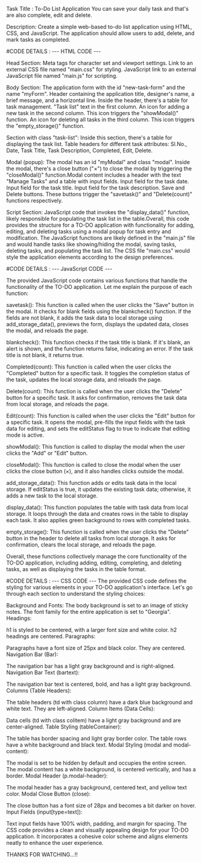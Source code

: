 Task Title : To-Do List Application
You can save your daily task and that's are also complete, edit and delete.

Description:
Create a simple web-based to-do list application using HTML, CSS, and JavaScript. The application should allow users to add, delete, and mark tasks as completed.

#CODE DETAILS :
---  HTML CODE  ---

Head Section:
Meta tags for character set and viewport settings.
Link to an external CSS file named "main.css" for styling.
JavaScript link to an external JavaScript file named "main.js" for scripting.

Body Section:
The application form with the id "new-task-form" and the name "myForm".
Header containing the application title, designer's name, a brief message, and a horizontal line.
Inside the header, there's a table for task management.
"Task list" text in the first column.
An icon for adding a new task in the second column. This icon triggers the "showModal()" function.
An icon for deleting all tasks in the third column. This icon triggers the "empty_storage()" function.

Section with class "task-list":
Inside this section, there's a table for displaying the task list.
Table headers for different task attributes: Sl.No., Date, Task Title, Task Description, Completed, Edit, Delete.

Modal (popup):
The modal has an id "myModal" and class "modal".
Inside the modal, there's a close button ("×") to close the modal by triggering the "closeModal()" function.Modal content includes a header with the text "Manage Tasks" and a table with input fields.
Input field for the task date.
Input field for the task title.
Input field for the task description.
Save and Delete buttons.
These buttons trigger the "savetask()" and "Delete(count)" functions respectively.

Script Section:
JavaScript code that invokes the "display_data()" function, likely responsible for populating the task list in the table.Overall, this code provides the structure for a TO-DO application with functionality for adding, editing, and deleting tasks using a modal popup for task entry and modification. The JavaScript functions are likely defined in the "main.js" file and would handle tasks like showing/hiding the modal, saving tasks, deleting tasks, and populating the task list. The CSS file "main.css" would style the application elements according to the design preferences.

#CODE DETAILS :
---  JavaScript CODE  ---

The provided JavaScript code contains various functions that handle the functionality of the TO-DO application. Let me explain the purpose of each function:

savetask(): 
This function is called when the user clicks the "Save" button in the modal. It checks for blank fields using the blankcheck() function. If the fields are not blank, it adds the task data to local storage using add_storage_data(), previews the form, displays the updated data, closes the modal, and reloads the page.

blankcheck(): 
This function checks if the task title is blank. If it's blank, an alert is shown, and the function returns false, indicating an error. If the task title is not blank, it returns true.

Completed(count): This function is called when the user clicks the "Completed" button for a specific task. It toggles the completion status of the task, updates the local storage data, and reloads the page.

Delete(count): 
This function is called when the user clicks the "Delete" button for a specific task. It asks for confirmation, removes the task data from local storage, and reloads the page.

Edit(count): 
This function is called when the user clicks the "Edit" button for a specific task. It opens the modal, pre-fills the input fields with the task data for editing, and sets the editStatus flag to true to indicate that editing mode is active.

showModal(): 
This function is called to display the modal when the user clicks the "Add" or "Edit" button.

closeModal(): 
This function is called to close the modal when the user clicks the close button (×), and it also handles clicks outside the modal.

add_storage_data(): 
This function adds or edits task data in the local storage. If editStatus is true, it updates the existing task data; otherwise, it adds a new task to the local storage.

display_data(): 
This function populates the table with task data from local storage. It loops through the data and creates rows in the table to display each task. It also applies green background to rows with completed tasks.

empty_storage(): 
This function is called when the user clicks the "Delete" button in the header to delete all tasks from local storage. It asks for confirmation, clears the local storage, and reloads the page.

Overall, these functions collectively manage the core functionality of the TO-DO application, including adding, editing, completing, and deleting tasks, as well as displaying the tasks in the table format.


#CODE DETAILS :
---  CSS CODE  ---
The provided CSS code defines the styling for various elements in your TO-DO application's interface. Let's go through each section to understand the styling choices:

Background and Fonts:
The body background is set to an image of sticky notes.
The font family for the entire application is set to "Georgia".
Headings:

h1 is styled to be centered, with a larger font size and white color.
h2 headings are centered.
Paragraphs:

Paragraphs have a font size of 25px and black color. They are centered.
Navigation Bar (Bar):

The navigation bar has a light gray background and is right-aligned.
Navigation Bar Text (bartext):

The navigation bar text is centered, bold, and has a light gray background.
Columns (Table Headers):

The table headers (td with class column) have a dark blue background and white text. They are left-aligned.
Column Items (Data Cells):

Data cells (td with class colitem) have a light gray background and are center-aligned.
Table Styling (tableContainer):

The table has border spacing and light gray border color.
The table rows have a white background and black text.
Modal Styling (modal and modal-content):

The modal is set to be hidden by default and occupies the entire screen.
The modal content has a white background, is centered vertically, and has a border.
Modal Header (p.modal-header):

The modal header has a gray background, centered text, and yellow text color.
Modal Close Button (close):

The close button has a font size of 28px and becomes a bit darker on hover.
Input Fields (input[type=text]):

Text input fields have 100% width, padding, and margin for spacing.
The CSS code provides a clean and visually appealing design for your TO-DO application. It incorporates a cohesive color scheme and aligns elements neatly to enhance the user experience.

THANKS FOR WATCHING...!!
